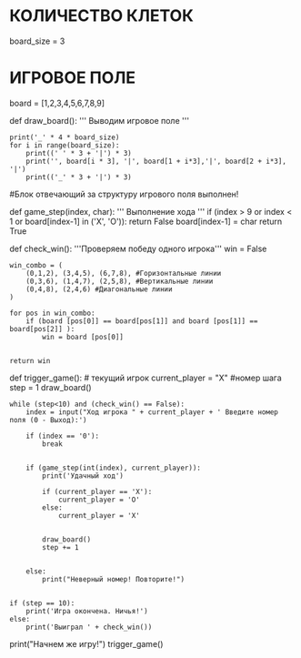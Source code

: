 # КОЛИЧЕСТВО КЛЕТОК
board_size = 3
# ИГРОВОЕ ПОЛЕ
board = [1,2,3,4,5,6,7,8,9]

def draw_board():
    ''' Выводим игровое поле '''

    print('_' * 4 * board_size)
    for i in range(board_size):
        print((' ' * 3 + '|') * 3)
        print('', board[i * 3], '|', board[1 + i*3],'|', board[2 + i*3], '|')
        print(('_' * 3 + '|') * 3)
#Блок отвечающий за структуру игрового поля выполнен!

def game_step(index, char):
    ''' Выполнение хода '''
    if (index > 9 or index < 1 or board[index-1] in ('X', 'O')):
        return  False
    board[index-1] = char
    return True

def check_win():
    '''Проверяем победу одного игрока'''
    win = False

    win_combo = (
        (0,1,2), (3,4,5), (6,7,8), #Горизонтальные линии
        (0,3,6), (1,4,7), (2,5,8), #Вертикальные линии
        (0,4,8), (2,4,6) #Диагональные линии
    )

    for pos in win_combo:
        if (board [pos[0]] == board[pos[1]] and board [pos[1]] == board[pos[2]] ):
            win = board [pos[0]]


    return win

def trigger_game():
    # текущий игрок
    current_player = "X"
    #номер шага
    step = 1
    draw_board()

    while (step<10) and (check_win() == False):
        index = input("Ход игрока " + current_player + ' Введите номер поля (0 - Выход):')

        if (index == '0'):
            break


        if (game_step(int(index), current_player)):
            print('Удачный ход')

            if (current_player == 'X'):
                current_player = 'O'
            else:
                current_player = 'X'


            draw_board()
            step += 1


        else:
            print("Неверный номер! Повторите!")


    if (step == 10):
        print('Игра окончена. Ничья!')
    else:
        print('Выиграл ' + check_win())


print("Начнем же игру!")
trigger_game()

